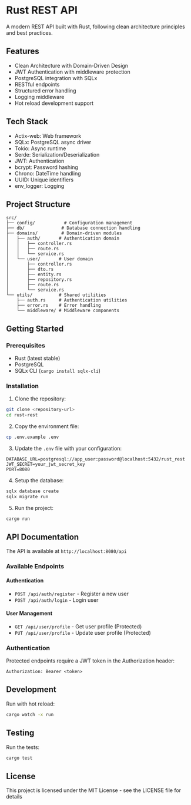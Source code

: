 # Rust REST API

A modern REST API built with Rust, following clean architecture principles and best practices.

## Features

- Clean Architecture with Domain-Driven Design
- JWT Authentication with middleware protection
- PostgreSQL integration with SQLx
- RESTful endpoints
- Structured error handling
- Logging middleware
- Hot reload development support

## Tech Stack

- Actix-web: Web framework
- SQLx: PostgreSQL async driver
- Tokio: Async runtime
- Serde: Serialization/Deserialization
- JWT: Authentication
- bcrypt: Password hashing
- Chrono: DateTime handling
- UUID: Unique identifiers
- env_logger: Logging

## Project Structure

```plaintext
src/
├── config/           # Configuration management
├── db/              # Database connection handling
├── domains/         # Domain-driven modules
│   ├── auth/       # Authentication domain
│   │   ├── controller.rs
│   │   ├── route.rs
│   │   └── service.rs
│   └── user/       # User domain
│       ├── controller.rs
│       ├── dto.rs
│       ├── entity.rs
│       ├── repository.rs
│       ├── route.rs
│       └── service.rs
└── utils/          # Shared utilities
    ├── auth.rs     # Authentication utilities
    ├── error.rs    # Error handling
    └── middleware/ # Middleware components
```

## Getting Started

### Prerequisites

- Rust (latest stable)
- PostgreSQL
- SQLx CLI (`cargo install sqlx-cli`)

### Installation

1. Clone the repository:
```bash
git clone <repository-url>
cd rust-rest
```

2. Copy the environment file:
```bash
cp .env.example .env
```

3. Update the `.env` file with your configuration:
```plaintext
DATABASE_URL=postgresql://app_user:password@localhost:5432/rust_rest
JWT_SECRET=your_jwt_secret_key
PORT=8080
```

4. Setup the database:
```bash
sqlx database create
sqlx migrate run
```

5. Run the project:
```bash
cargo run
```

## API Documentation

The API is available at `http://localhost:8080/api`

### Available Endpoints

#### Authentication
- `POST /api/auth/register` - Register a new user
- `POST /api/auth/login` - Login user

#### User Management
- `GET /api/user/profile` - Get user profile (Protected)
- `PUT /api/user/profile` - Update user profile (Protected)

### Authentication

Protected endpoints require a JWT token in the Authorization header:
```
Authorization: Bearer <token>
```

## Development

Run with hot reload:
```bash
cargo watch -x run
```

## Testing

Run the tests:
```bash
cargo test
```

## License

This project is licensed under the MIT License - see the LICENSE file for details